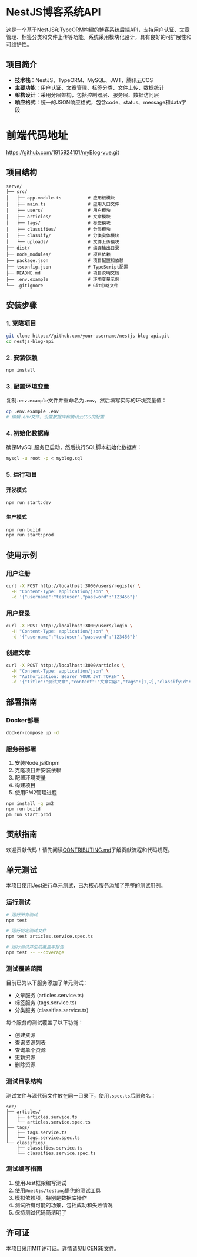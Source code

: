 # NestJS博客系统API

这是一个基于NestJS和TypeORM构建的博客系统后端API，支持用户认证、文章管理、标签分类和文件上传等功能。系统采用模块化设计，具有良好的可扩展性和可维护性。

## 项目简介

- **技术栈**：NestJS、TypeORM、MySQL、JWT、腾讯云COS
- **主要功能**：用户认证、文章管理、标签分类、文件上传、数据统计
- **架构设计**：采用分层架构，包括控制器层、服务层、数据访问层
- **响应格式**：统一的JSON响应格式，包含code、status、message和data字段

# 前端代码地址
https://github.com/1915924101/myBlog-vue.git

## 项目结构

```
serve/
├── src/
│   ├── app.module.ts          # 应用根模块
│   ├── main.ts                # 应用入口文件
│   ├── users/                 # 用户模块
│   ├── articles/              # 文章模块
│   ├── tags/                  # 标签模块
│   ├── classifies/            # 分类模块
│   ├── classify/              # 分类实体模块
│   └── uploads/               # 文件上传模块
├── dist/                      # 编译输出目录
├── node_modules/              # 项目依赖
├── package.json               # 项目配置和依赖
├── tsconfig.json              # TypeScript配置
├── README.md                  # 项目说明文档
├── .env.example               # 环境变量示例
└── .gitignore                 # Git忽略文件
```

## 安装步骤

### 1. 克隆项目

```bash
git clone https://github.com/your-username/nestjs-blog-api.git
cd nestjs-blog-api
```

### 2. 安装依赖

```bash
npm install
```

### 3. 配置环境变量

复制`.env.example`文件并重命名为`.env`，然后填写实际的环境变量值：

```bash
cp .env.example .env
# 编辑.env文件，设置数据库和腾讯云COS的配置
```

### 4. 初始化数据库

确保MySQL服务已启动，然后执行SQL脚本初始化数据库：

```bash
mysql -u root -p < myblog.sql
```

### 5. 运行项目

#### 开发模式

```bash
npm run start:dev
```

#### 生产模式

```bash
npm run build
npm run start:prod
```

## 使用示例

### 用户注册

```bash
curl -X POST http://localhost:3000/users/register \
  -H "Content-Type: application/json" \
  -d '{"username":"testuser","password":"123456"}'
```

### 用户登录

```bash
curl -X POST http://localhost:3000/users/login \
  -H "Content-Type: application/json" \
  -d '{"username":"testuser","password":"123456"}'
```

### 创建文章

```bash
curl -X POST http://localhost:3000/articles \
  -H "Content-Type: application/json" \
  -H "Authorization: Bearer YOUR_JWT_TOKEN" \
  -d '{"title":"测试文章","content":"文章内容","tags":[1,2],"classifyId":1}'
```

## 部署指南

### Docker部署

```bash
docker-compose up -d
```

### 服务器部署

1. 安装Node.js和npm
2. 克隆项目并安装依赖
3. 配置环境变量
4. 构建项目
5. 使用PM2管理进程

```bash
npm install -g pm2
npm run build
pm run start:prod
```

## 贡献指南

欢迎贡献代码！请先阅读[CONTRIBUTING.md](CONTRIBUTING.md)了解贡献流程和代码规范。

## 单元测试

本项目使用Jest进行单元测试，已为核心服务添加了完整的测试用例。

### 运行测试

```bash
# 运行所有测试
npm test

# 运行特定测试文件
npm test articles.service.spec.ts

# 运行测试并生成覆盖率报告
npm test -- --coverage
```

### 测试覆盖范围

目前已为以下服务添加了单元测试：
- 文章服务 (articles.service.ts)
- 标签服务 (tags.service.ts)
- 分类服务 (classifies.service.ts)

每个服务的测试覆盖了以下功能：
- 创建资源
- 查询资源列表
- 查询单个资源
- 更新资源
- 删除资源

### 测试目录结构

测试文件与源代码文件放在同一目录下，使用`.spec.ts`后缀命名：

```
src/
├── articles/
│   ├── articles.service.ts
│   └── articles.service.spec.ts
├── tags/
│   ├── tags.service.ts
│   └── tags.service.spec.ts
└── classifies/
    ├── classifies.service.ts
    └── classifies.service.spec.ts
```

### 测试编写指南

1. 使用Jest框架编写测试
2. 使用`@nestjs/testing`提供的测试工具
3. 模拟依赖项，特别是数据库操作
4. 测试所有可能的场景，包括成功和失败情况
5. 保持测试代码简洁明了

## 许可证

本项目采用MIT许可证。详情请见[LICENSE](LICENSE)文件。
